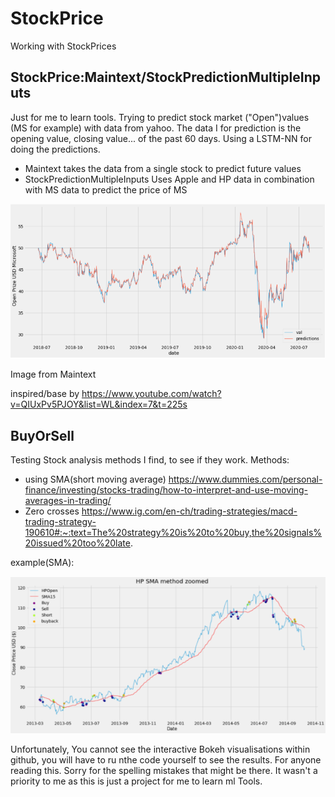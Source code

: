 # StockPrice
Working with StockPrices

## StockPrice:Maintext/StockPredictionMultipleInputs
Just for me to learn tools. Trying to predict stock market ("Open")values (MS for example) with data from yahoo. The data I for prediction is the opening value, closing value... of the past 60 days. Using a LSTM-NN for doing the predictions.
- Maintext takes the data from a single stock to predict future values
- StockPredictionMultipleInputs Uses Apple and HP data in combination with MS data to predict the price of MS

![](/Images/PredCompare.png)

Image from Maintext

inspired/base by https://www.youtube.com/watch?v=QIUxPv5PJOY&list=WL&index=7&t=225s


## BuyOrSell
Testing Stock analysis methods I find, to see if they work.
Methods:
- using SMA(short moving average) https://www.dummies.com/personal-finance/investing/stocks-trading/how-to-interpret-and-use-moving-averages-in-trading/
- Zero crosses https://www.ig.com/en-ch/trading-strategies/macd-trading-strategy-190610#:~:text=The%20strategy%20is%20to%20buy,the%20signals%20issued%20too%20late.

example(SMA):

![](/Images/BuyOrSellMethod1Screen.PNG)



Unfortunately, You cannot see the interactive Bokeh visualisations within github, you will have to ru nthe code yourself  to see the results.
For anyone reading this. Sorry for the spelling mistakes that might be there. It wasn't a priority to me as this is just a project for me to learn ml Tools.
